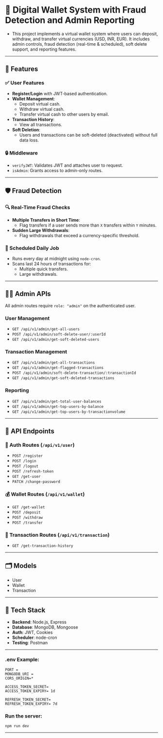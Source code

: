 # 💸 Digital Wallet System with Fraud Detection and Admin Reporting

- This project implements a virtual wallet system where users can deposit, withdraw, and transfer virtual currencies (USD, INR, EUR). It includes admin controls, fraud detection (real-time & scheduled), soft delete support, and reporting features.
---

## 🚀 Features

### ✅ User Features

- **Register/Login** with JWT-based authentication.
- **Wallet Management**:
  - Deposit virtual cash.
  - Withdraw virtual cash.
  - Transfer virtual cash to other users by email.
- **Transaction History**:
  - View all transactions.
- **Soft Deletion**:
  - Users and transactions can be soft-deleted (deactivated) without full data loss.

### 🔒 Middleware

- `verifyJWT`: Validates JWT and attaches user to request.
- `isAdmin`: Grants access to admin-only routes.

---

## 🛡️ Fraud Detection

### 🔍 Real-Time Fraud Checks

- **Multiple Transfers in Short Time**:
  - Flag transfers if a user sends more than `X` transfers within `Y` minutes.
- **Sudden Large Withdrawals**:
  - Flag withdrawals that exceed a currency-specific threshold.

### 🧠 Scheduled Daily Job

- Runs every day at midnight using `node-cron`.
- Scans last 24 hours of transactions for:
  - Multiple quick transfers.
  - Large withdrawals.

---

## 🧑‍💼 Admin APIs

All admin routes require `role: "admin"` on the authenticated user.

### User Management

- `GET /api/v1/admin/get-all-users`
- `POST /api/v1/admin/soft-delete-user/:userId`
- `GET /api/v1/admin/get-soft-deleted-users`

### Transaction Management

- `GET /api/v1/admin/get-all-transactions`
- `GET /api/v1/admin/get-flagged-transactions`
- `POST /api/v1/admin/soft-delete-transaction/:transactionId`
- `GET /api/v1/admin/get-soft-deleted-transactions`

### Reporting

- `GET /api/v1/admin/get-total-user-balances`
- `GET /api/v1/admin/get-top-users-by-balance`
- `GET /api/v1/admin/get-top-users-by-transactionvolume`

---

## 🧾 API Endpoints

### 👤 Auth Routes (`/api/v1/user`)

- `POST /register`
- `POST /login`
- `POST /logout`
- `POST /refresh-token`
- `GET /get-user`
- `PATCH /change-password`

### 💰 Wallet Routes (`/api/v1/wallet`)

- `GET /get-wallet`
- `POST /deposit`
- `POST /withdraw`
- `POST /transfer`

### 📜 Transaction Routes (`/api/v1/transaction`)

- `GET /get-transaction-history`

---

## 🗂️ Models

- User
- Wallet
- Transaction

---

## 🔧 Tech Stack

- **Backend**: Node.js, Express
- **Database**: MongoDB, Mongoose
- **Auth**: JWT, Cookies
- **Scheduler**: node-cron
- **Testing**: Postman
---

### .env Example:

```
PORT = 
MONGODB_URI = 
CORS_ORIGIN=*

ACCESS_TOKEN_SECRET= 
ACCESS_TOKEN_EXPIRY= 1d

REFRESH_TOKEN_SECRET= 
REFRESH_TOKEN_EXPIRY= 7d

```

### Run the server:

```npm
npm run dev
```

---
